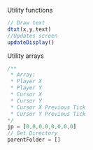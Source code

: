 Utility functions

```js
// Draw text
dtxt(x,y,text)
//Updates screen
updateDisplay()
```

Utility arrays

```js
/**
 * Array:
 * Player X
 * Player Y
 * Cursor X
 * Cursor Y
 * Cursor X Previous Tick
 * Cursor Y Previous Tick
*/
jp = [0,0,0,0,0,0,0,0]
// Get Directory
parentFolder = []
```
